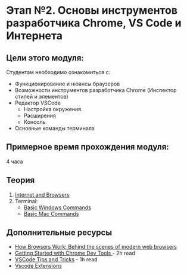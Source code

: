 # Этап №2. Основы инструментов разработчика Chrome, VS Code и Интернета

## Цели этого модуля:

Студентам необходимо ознакомиться с:

- Функционирование и нюансы браузеров
- Возможности инструментов разработчика Chrome (Инспектор стилей и элементов)
- Редактор VSCode
  - Настройка окружения.
  - Расширения
  - Консоль
- Основные команды терминала

## Примерное время прохождения модуля:

4 часа

## Теория

1. [Internet and Browsers](https://developer.mozilla.org/en-US/docs/Learn/Common_questions/How_does_the_Internet_work)
2. Terminal:
   - [Basic Windows Commands](https://www.digitalcitizen.life/command-prompt-how-use-basic-commands)
   - [Basic Mac Commands](https://www.imore.com/how-use-terminal-mac-when-you-have-no-idea-where-start)

## Дополнительные ресурсы

- [How Browsers Work: Behind the scenes of modern web browsers](https://www.html5rocks.com/en/tutorials/internals/howbrowserswork/)
- [Getting Started with Chrome Dev Tools ](https://developer.chrome.com/docs/devtools/) - 2h read
- [VSCode Tips and Tricks](https://code.visualstudio.com/docs/getstarted/tips-and-tricks) - 1h read
- [Vscode Extensions](https://hackr.io/blog/best-vscode-extensions)
